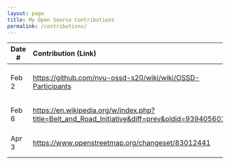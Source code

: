 ```yaml
---
layout: page
title: My Open Source Contributions
permalink: /contributions/
---
```


<!--
Type of the contribution should be "Wikipedia edit", "OpenStreet Map feature", "Documentation", "Course website", "Blog",
"Browse Add-on", etc.

The description should include a brief summary of what you did.

Replace the first row with your own contribution. 

-->





| Date #       | Contribution (Link)  | Type  | Description |
|---|:---|:---|:---|
| Feb 2   | https://github.com/nyu-ossd-s20/wiki/wiki/OSSD-Participants    | course wiki    |   alphabetically ordered student names    |
| Feb 6    | https://en.wikipedia.org/w/index.php?title=Belt_and_Road_Initiative&diff=prev&oldid=939405601    | Wikipedia page of Belt and Road Initiative    | Fixed repeated word typo    |
| Apr 3  | https://www.openstreetmap.org/changeset/83012441    | OpenStreetMap   |   Updated closed restaurant   |

